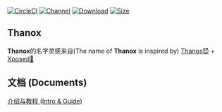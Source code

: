 [![CircleCI](https://circleci.com/gh/Tornaco/Thanox/tree/master.svg?style=svg)](https://circleci.com/gh/Tornaco/Thanox/tree/master)
[![Channel](https://img.shields.io/badge/Follow-Telegram-blue.svg?logo=telegram)](https://t.me/thanox_mod)
[![Download](https://img.shields.io/github/downloads/tornaco/thanox/total)](https://github.com/Tornaco/Thanox/releases)
[![Size](https://img.shields.io/github/languages/code-size/tornaco/thanox)](https://github.com/Tornaco/Thanox)


## Thanox
**Thanox**的名字灵感来自(The name of **Thanox** is inspired by) [Thanos😈](https://en.wikipedia.org/wiki/Thanos) + [Xposed🧩](https://en.wikipedia.org/wiki/Xposed) 

## 文档 (Documents)

[介绍与教程 (Intro & Guide)](https://tornaco.github.io/Thanox/)

